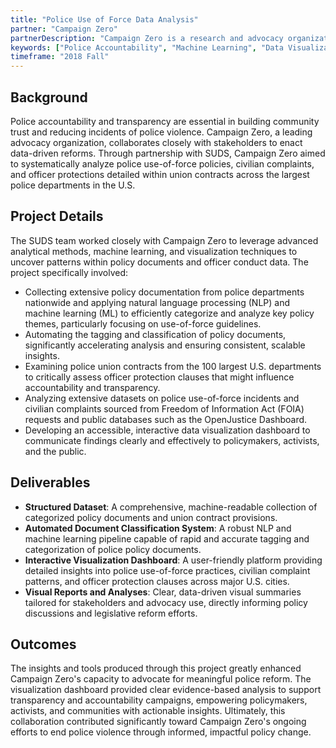 ```yaml
---
title: "Police Use of Force Data Analysis"
partner: "Campaign Zero"
partnerDescription: "Campaign Zero is a research and advocacy organization dedicated to ending police violence through data-driven analysis, informed policy recommendations, and robust public engagement."
keywords: ["Police Accountability", "Machine Learning", "Data Visualization", "Policy Analysis"]
timeframe: "2018 Fall"
---
```


## Background

Police accountability and transparency are essential in building community trust and reducing incidents of police violence. Campaign Zero, a leading advocacy organization, collaborates closely with stakeholders to enact data-driven reforms. Through partnership with SUDS, Campaign Zero aimed to systematically analyze police use-of-force policies, civilian complaints, and officer protections detailed within union contracts across the largest police departments in the U.S.

## Project Details

The SUDS team worked closely with Campaign Zero to leverage advanced analytical methods, machine learning, and visualization techniques to uncover patterns within policy documents and officer conduct data. The project specifically involved:

- Collecting extensive policy documentation from police departments nationwide and applying natural language processing (NLP) and machine learning (ML) to efficiently categorize and analyze key policy themes, particularly focusing on use-of-force guidelines.
- Automating the tagging and classification of policy documents, significantly accelerating analysis and ensuring consistent, scalable insights.
- Examining police union contracts from the 100 largest U.S. departments to critically assess officer protection clauses that might influence accountability and transparency.
- Analyzing extensive datasets on police use-of-force incidents and civilian complaints sourced from Freedom of Information Act (FOIA) requests and public databases such as the OpenJustice Dashboard.
- Developing an accessible, interactive data visualization dashboard to communicate findings clearly and effectively to policymakers, activists, and the public.

## Deliverables

- **Structured Dataset**: A comprehensive, machine-readable collection of categorized policy documents and union contract provisions.
- **Automated Document Classification System**: A robust NLP and machine learning pipeline capable of rapid and accurate tagging and categorization of police policy documents.
- **Interactive Visualization Dashboard**: A user-friendly platform providing detailed insights into police use-of-force practices, civilian complaint patterns, and officer protection clauses across major U.S. cities.
- **Visual Reports and Analyses**: Clear, data-driven visual summaries tailored for stakeholders and advocacy use, directly informing policy discussions and legislative reform efforts.

## Outcomes

The insights and tools produced through this project greatly enhanced Campaign Zero's capacity to advocate for meaningful police reform. The visualization dashboard provided clear evidence-based analysis to support transparency and accountability campaigns, empowering policymakers, activists, and communities with actionable insights. Ultimately, this collaboration contributed significantly toward Campaign Zero's ongoing efforts to end police violence through informed, impactful policy change.
